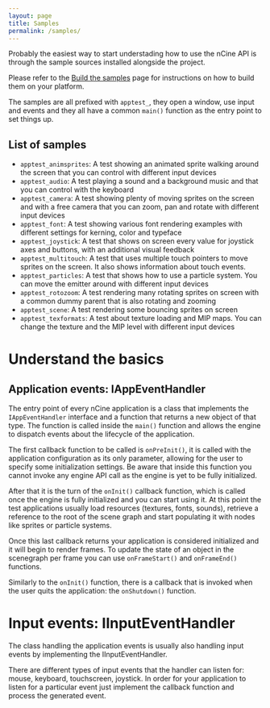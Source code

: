 ```yaml
---
layout: page
title: Samples
permalink: /samples/
---
```


Probably the easiest way to start understading how to use the nCine API is through the sample sources installed alongside the project.

Please refer to the [Build the samples](/build-samples) page for instructions on how to build them on your platform.

The samples are all prefixed with `apptest_`, they open a window, use input and events and they all have a common `main()` function as the entry point to set things up.

## List of samples

- `apptest_animsprites`:
  A test showing an animated sprite walking around the screen that you can control with different input devices
- `apptest_audio`:
  A test playing a sound and a background music and that you can control with the keyboard
- `apptest_camera`:
  A test showing plenty of moving sprites on the screen and with a free camera that you can zoom, pan and rotate with different input devices
- `apptest_font`:
  A test showing various font rendering examples with different settings for kerning, color and typeface
- `apptest_joystick`:
  A test that shows on screen every value for joystick axes and buttons, with an additional visual feedback
- `apptest_multitouch`:
  A test that uses multiple touch pointers to move sprites on the screen. It also shows information about touch events.
- `apptest_particles`:
  A test that shows how to use a particle system. You can move the emitter around with different input devices
- `apptest_rotozoom`:
  A test rendering many rotating sprites on screen with a common dummy parent that is also rotating and zooming
- `apptest_scene`:
  A test rendering some bouncing sprites on screen
- `apptest_texformats`:
  A test about texture loading and MIP maps. You can change the texture and the MIP level with different input devices

# Understand the basics

## Application events: IAppEventHandler

The entry point of every nCine application is a class that implements the `IAppEventHandler` interface and a function that returns a new object of that type.
The function is called inside the `main()` function and allows the engine to dispatch events about the lifecycle of the application.

The first callback function to be called is `onPreInit()`, it is called with the application configuration as its only parameter, allowing for the user to specify some initialization settings. Be aware that inside this function you cannot invoke any engine API call as the engine is yet to be fully initialized.

After that it is the turn of the `onInit()` callback function, which is called once the engine is fully initialized and you can start using it.
At this point the test applications usually load resources (textures, fonts, sounds), retrieve a reference to the root of the scene graph and start populating it with nodes like sprites or particle systems.

Once this last callback returns your application is considered initialized and it will begin to render frames. To update the state of an object in the scenegraph per frame you can use `onFrameStart()` and `onFrameEnd()` functions.

Similarly to the `onInit()` function, there is a callback that is invoked when the user quits the application: the `onShutdown()` function.

# Input events: IInputEventHandler

The class handling the application events is usually also handling input events by implementing the IInputEventHandler.

There are different types of input events that the handler can listen for: mouse, keyboard, touchscreen, joystick. In order for your application to listen for a particular event just implement the callback function and process the generated event.
